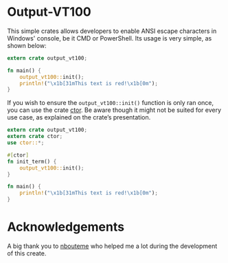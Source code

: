 # Output-VT100

This simple crates allows developers to enable ANSI escape characters in Windows' console, be it CMD or PowerShell. Its usage is very simple, as shown below:

```rust
extern crate output_vt100;

fn main() {
    output_vt100::init();
    println!("\x1b[31mThis text is red!\x1b[0m");
}
```

If you wish to ensure the `output_vt100::init()` function is only ran once, you can use the crate [ctor](https://crates.io/crates/ctor). Be aware though it might not be suited for every use case, as explained on the crate’s presentation.

```rust
extern crate output_vt100;
extern crate ctor;
use ctor::*;

#[ctor]
fn init_term() {
    output_vt100::init();
}

fn main() {
    println!("\x1b[31mThis text is red!\x1b[0m");
}
```

# Acknowledgements

A big thank you to [nbouteme](https://github.com/nbouteme) who helped me a lot during the development of this create.

